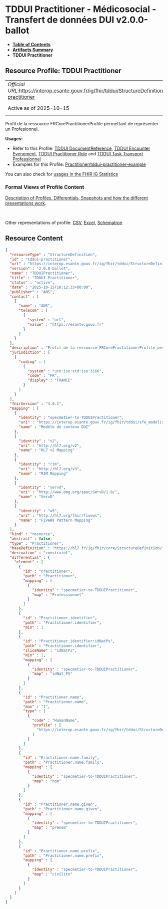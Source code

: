 # TDDUI Practitioner - Médicosocial - Transfert de données DUI v2.0.0-ballot

* [**Table of Contents**](toc.md)
* [**Artifacts Summary**](artifacts.md)
* **TDDUI Practitioner**

## Resource Profile: TDDUI Practitioner 

| | |
| :--- | :--- |
| *Official URL*:https://interop.esante.gouv.fr/ig/fhir/tddui/StructureDefinition/tddui-practitioner | *Version*:2.0.0-ballot |
| Active as of 2025-10-15 | *Computable Name*:TDDUIPractitioner |

 
Profil de la ressource FRCorePractitionerProfile permettant de représenter un Profesionnel. 

**Usages:**

* Refer to this Profile: [TDDUI DocumentReference](StructureDefinition-tddui-document-reference.md), [TDDUI Encounter Evenement](StructureDefinition-tddui-encounter-evenement.md), [TDDUI Practitioner Role](StructureDefinition-tddui-practitioner-role.md) and [TDDUI Task Transport Professionnel](StructureDefinition-tddui-task-transport-professionnel.md)
* Examples for this Profile: [Practitioner/tddui-practitioner-example](Practitioner-tddui-practitioner-example.md)

You can also check for [usages in the FHIR IG Statistics](https://packages2.fhir.org/xig/ans.fhir.fr.tddui|current/StructureDefinition/tddui-practitioner)

### Formal Views of Profile Content

 [Description of Profiles, Differentials, Snapshots and how the different presentations work](http://build.fhir.org/ig/FHIR/ig-guidance/readingIgs.html#structure-definitions). 

 

Other representations of profile: [CSV](StructureDefinition-tddui-practitioner.csv), [Excel](StructureDefinition-tddui-practitioner.xlsx), [Schematron](StructureDefinition-tddui-practitioner.sch) 



## Resource Content

```json
{
  "resourceType" : "StructureDefinition",
  "id" : "tddui-practitioner",
  "url" : "https://interop.esante.gouv.fr/ig/fhir/tddui/StructureDefinition/tddui-practitioner",
  "version" : "2.0.0-ballot",
  "name" : "TDDUIPractitioner",
  "title" : "TDDUI Practitioner",
  "status" : "active",
  "date" : "2025-10-15T10:12:33+00:00",
  "publisher" : "ANS",
  "contact" : [
    {
      "name" : "ANS",
      "telecom" : [
        {
          "system" : "url",
          "value" : "https://esante.gouv.fr"
        }
      ]
    }
  ],
  "description" : "Profil de la ressource FRCorePractitionerProfile permettant de représenter un Profesionnel.",
  "jurisdiction" : [
    {
      "coding" : [
        {
          "system" : "urn:iso:std:iso:3166",
          "code" : "FR",
          "display" : "FRANCE"
        }
      ]
    }
  ],
  "fhirVersion" : "4.0.1",
  "mapping" : [
    {
      "identity" : "specmetier-to-TDDUIPractitioner",
      "uri" : "https://interop.esante.gouv.fr/ig/fhir/tddui/sfe_modelisation_contenu.html",
      "name" : "Modèle de contenu DUI"
    },
    {
      "identity" : "v2",
      "uri" : "http://hl7.org/v2",
      "name" : "HL7 v2 Mapping"
    },
    {
      "identity" : "rim",
      "uri" : "http://hl7.org/v3",
      "name" : "RIM Mapping"
    },
    {
      "identity" : "servd",
      "uri" : "http://www.omg.org/spec/ServD/1.0/",
      "name" : "ServD"
    },
    {
      "identity" : "w5",
      "uri" : "http://hl7.org/fhir/fivews",
      "name" : "FiveWs Pattern Mapping"
    }
  ],
  "kind" : "resource",
  "abstract" : false,
  "type" : "Practitioner",
  "baseDefinition" : "https://hl7.fr/ig/fhir/core/StructureDefinition/fr-core-practitioner",
  "derivation" : "constraint",
  "differential" : {
    "element" : [
      {
        "id" : "Practitioner",
        "path" : "Practitioner",
        "mapping" : [
          {
            "identity" : "specmetier-to-TDDUIPractitioner",
            "map" : "Professionnel"
          }
        ]
      },
      {
        "id" : "Practitioner.identifier",
        "path" : "Practitioner.identifier",
        "min" : 1
      },
      {
        "id" : "Practitioner.identifier:idNatPs",
        "path" : "Practitioner.identifier",
        "sliceName" : "idNatPs",
        "min" : 1,
        "mapping" : [
          {
            "identity" : "specmetier-to-TDDUIPractitioner",
            "map" : "idNat_PS"
          }
        ]
      },
      {
        "id" : "Practitioner.name",
        "path" : "Practitioner.name",
        "max" : "1",
        "type" : [
          {
            "code" : "HumanName",
            "profile" : [
              "https://interop.esante.gouv.fr/ig/fhir/tddui/StructureDefinition/tddui-human-name"
            ]
          }
        ]
      },
      {
        "id" : "Practitioner.name.family",
        "path" : "Practitioner.name.family",
        "mapping" : [
          {
            "identity" : "specmetier-to-TDDUIPractitioner",
            "map" : "nom"
          }
        ]
      },
      {
        "id" : "Practitioner.name.given",
        "path" : "Practitioner.name.given",
        "mapping" : [
          {
            "identity" : "specmetier-to-TDDUIPractitioner",
            "map" : "prenom"
          }
        ]
      },
      {
        "id" : "Practitioner.name.prefix",
        "path" : "Practitioner.name.prefix",
        "mapping" : [
          {
            "identity" : "specmetier-to-TDDUIPractitioner",
            "map" : "civilite"
          }
        ]
      }
    ]
  }
}

```
